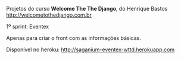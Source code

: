 
Projetos do curso **Welcome The The Django**, do Henrique Bastos
http://welcometothedjango.com.br

1º sprint: Eventex

Apenas para criar o front com as informações básicas.

Disponível no heroku:
http://saganium-eventex-wttd.herokuapp.com

